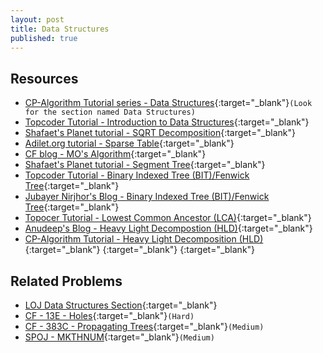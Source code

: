 ```yaml
---
layout: post
title: Data Structures
published: true
---
```


## Resources
- [CP-Algorithm Tutorial series - Data Structures](https://cp-algorithms.com/){:target="\_blank"}`(Look for the section named Data Structures)`
- [Topcoder Tutorial - Introduction to Data Structures](https://www.topcoder.com/community/competitive-programming/tutorials/data-structures/){:target="\_blank"}
- [Shafaet's Planet tutorial - SQRT Decomposition](http://www.shafaetsplanet.com/?p=3416){:target="\_blank"}
- [Adilet.org tutorial - Sparse Table](http://adilet.org/blog/sparse-table/){:target="\_blank"}
- [CF blog - MO's Algorithm](https://codeforces.com/blog/entry/61203){:target="\_blank"}
- [Shafaet's Planet tutorial - Segment Tree](http://www.shafaetsplanet.com/?p=1557){:target="\_blank"}
- [Topcoder Tutorial - Binary Indexed Tree (BIT)/Fenwick Tree](https://www.topcoder.com/community/competitive-programming/tutorials/binary-indexed-trees/){:target="\_blank"}
- [Jubayer Nirjhor's Blog - Binary Indexed Tree (BIT)/Fenwick Tree](https://mathislife.github.io/assets/posts/Fenwick_Tree.html){:target="\_blank"}
- [Topocer Tutorial - Lowest Common Ancestor (LCA)](https://www.topcoder.com/community/competitive-programming/tutorials/range-minimum-query-and-lowest-common-ancestor/){:target="\_blank"}
- [Anudeep's Blog - Heavy Light Decompostion (HLD)](https://blog.anudeep2011.com/heavy-light-decomposition/){:target="\_blank"}
- [CP-Algorithm Tutorial - Heavy Light Decomposition (HLD)](https://cp-algorithms.com/graph/hld.html){:target="\_blank"}
[](){:target="\_blank"}
[](){:target="\_blank"}

## Related Problems

- [LOJ Data Structures Section](https://lightoj.com/problems/category/data-structures){:target="\_blank"}
- [CF - 13E - Holes](https://codeforces.com/contest/13/problem/E){:target="\_blank"}`(Hard)`
- [CF - 383C - Propagating Trees](https://codeforces.com/problemset/problem/383/C){:target="\_blank"}`(Medium)`
- [SPOJ - MKTHNUM](https://www.spoj.com/problems/MKTHNUM/){:target="\_blank"}`(Medium)`